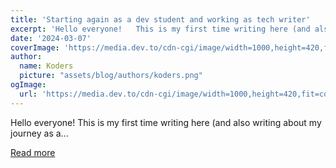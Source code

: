 ```yaml
---
title: 'Starting again as a dev student and working as tech writer'
excerpt: 'Hello everyone!   This is my first time writing here (and also writing about my journey as a...'
date: '2024-03-07'
coverImage: 'https://media.dev.to/cdn-cgi/image/width=1000,height=420,fit=cover,gravity=auto,format=auto/https%3A%2F%2Fdev-to-uploads.s3.amazonaws.com%2Fuploads%2Farticles%2F63czhadcg4tn691tfd1z.jpg'
author:
  name: Koders
  picture: "assets/blog/authors/koders.png"
ogImage:
  url: 'https://media.dev.to/cdn-cgi/image/width=1000,height=420,fit=cover,gravity=auto,format=auto/https%3A%2F%2Fdev-to-uploads.s3.amazonaws.com%2Fuploads%2Farticles%2F63czhadcg4tn691tfd1z.jpg'
---
```


Hello everyone!   This is my first time writing here (and also writing about my journey as a...

[Read more](https://dev.to/_michellemello/starting-again-as-a-dev-student-and-working-as-tech-writer-1cd1)
